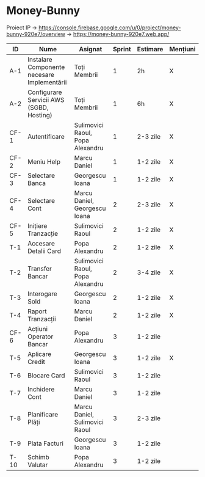 # Money-Bunny
Proiect IP
-> https://console.firebase.google.com/u/0/project/money-bunny-920e7/overview
-> https://money-bunny-920e7.web.app/

ID | Nume | Asignat | Sprint | Estimare | Mențiuni
--- | --- | --- | --- |--- |---
A-1 | Instalare Componente necesare Implementării | Toți Membrii | 1 | 2h |  X
A-2 | Configurare Servicii AWS (SGBD, Hosting) | Toți Membrii | 1 | 6h | X
CF-1 | Autentificare | Sulimovici Raoul, Popa Alexandru | 1 | 2-3 zile | X
CF-2 | Meniu Help | Marcu Daniel | 1 | 1-2 zile | X
CF-3 | Selectare Banca | Georgescu Ioana | 1 | 1-2 zile | X
CF-4 | Selectare Cont | Marcu Daniel, Georgescu Ioana | 2 | 2-3 zile | X
CF-5 | Inițiere Tranzacție | Sulimovici Raoul | 2 | 1-2 zile | X
T-1 | Accesare Detalii Card | Popa Alexandru | 2 | 1-2 zile | X
T-2 | Transfer Bancar | Sulimovici Raoul, Popa Alexandru | 2 | 3-4 zile | X
T-3 | Interogare Sold | Georgescu Ioana | 2 | 1-2 zile | X
T-4 | Raport Tranzacții | Marcu Daniel | 2 | 1-2 zile | X
CF-6 | Acțiuni Operator Bancar | Popa Alexandru | 3 | 1-2 zile 
T-5 | Aplicare Credit | Georgescu Ioana | 3 | 1-2 zile | X
T-6 | Blocare Card | Sulimovici Raoul | 3 | 1-2 zile 
T-7 | Inchidere Cont | Marcu Daniel | 3 | 1-2 zile 
T-8 | Planificare Plăți | Marcu Daniel, Sulimovici Raoul | 3 | 2-3 zile 
T-9 | Plata Facturi | Georgescu Ioana | 3 | 1-2 zile 
T-10 | Schimb Valutar | Popa Alexandru | 3 | 1-2 zile | 
